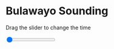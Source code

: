 <h1>Bulawayo Sounding</h1>
<p>Drag the slider to change the time</p>

<div class="slidecontainer">
<input oninput='setImage(this)' class="slider" type="range" min="0" max="9" value="0" step="1" />
<img id='img'/>
</div>

<script>
var img = document.getElementById('img');
var img_array = ['/assets/images/skwt/skd_bulawayo_wrfout_d01_2020-05-19_12:00:00.png',
'/assets/images/skwt/skd_bulawayo_wrfout_d01_2020-05-19_18:00:00.png',
'/assets/images/skwt/skd_bulawayo_wrfout_d01_2020-05-20_00:00:00.png',
'/assets/images/skwt/skd_bulawayo_wrfout_d01_2020-05-20_06:00:00.png',
'/assets/images/skwt/skd_bulawayo_wrfout_d01_2020-05-20_12:00:00.png',
'/assets/images/skwt/skd_bulawayo_wrfout_d01_2020-05-20_18:00:00.png',
'/assets/images/skwt/skd_bulawayo_wrfout_d01_2020-05-21_00:00:00.png',
'/assets/images/skwt/skd_bulawayo_wrfout_d01_2020-05-21_06:00:00.png',
'/assets/images/skwt/skd_bulawayo_wrfout_d01_2020-05-21_12:00:00.png',];
function setImage(obj)
{
        var value = obj.value;
        img.src = img_array[value];

}
</script>
